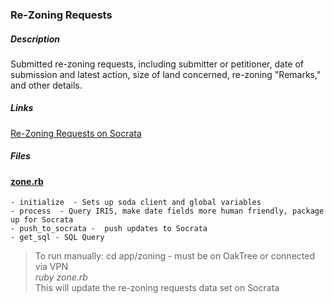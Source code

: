 ### Re-Zoning Requests
##### Description 
Submitted re-zoning requests, including submitter or petitioner, date of submission and latest action, size of land concerned, re-zoning "Remarks," and other details.  

##### Links  
 [Re-Zoning Requests on Socrata](https://data.raleighnc.gov/Urban-Planning/Re-Zoning-Requests/k4is-g3ap)
##### Files  
#### [zone.rb](zone.rb)

    - initialize  - Sets up soda client and global variables
    - process  - Query IRIS, make date fields more human friendly, package up for Socrata
    - push_to_socrata -  push updates to Socrata
    - get_sql - SQL Query

 
>To run manually: cd app/zoning  - must be on OakTree or connected via VPN  
 _ruby  zone.rb_  
This will update the re-zoning requests data set on Socrata